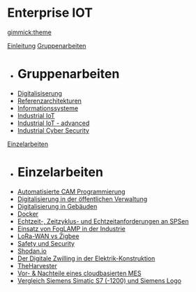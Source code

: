 <!--
  -- Name of your wiki
  -- Do NOT remove the leading `#` character.
  -->

# Enterprise IOT


<!--
  -- Default theme
  -- (Read: http://dynalon.github.io/mdwiki/#!customizing.md#Theme_chooser)
  -->

[gimmick:theme](spacelab)


<!--
  -- Navigation
  -- (Read: http://dynalon.github.io/mdwiki/#!quickstart.md#Adding_a_navigation)
  -->

<!--
[About](pages/about.md)
[Download](pages/download.md)
  -->
  
[Einleitung](./index.md)
[Gruppenarbeiten]()

  * # Gruppenarbeiten
  * [Digitalisiserung](./0x01_digitalisierung.md)
  * [Referenzarchitekturen](./0x02_referenzarchitekturen.md)
  * [Informationssysteme](./0x03_informationssysteme.md)
  * [Industrial IoT](./0x04_iiot.md)
  * [Industrial IoT - advanced](./0x05_iiot_advanced.md)
  * [Industrial Cyber Security](./0x06_industrial_cyber_security.md)
  
[Einzelarbeiten]()

  * # Einzelarbeiten
  * [Automatisierte CAM Programmierung](./Einzelarbeiten/CAM-Programmierung/Automatisierte_CAM-Programmierung.md)
  * [Digitalisierung in der öffentlichen Verwaltung](./Einzelarbeiten/Digitalisierung_in_der_oeffentlichen_Verwaltung/digitalisierung_in_der_oeffentlichen_verwaltung_se211309.md)
  * [Digitalisierung in Gebäuden](./Einzelarbeiten/DigitalisierunginGebaeuden/Digitalisierung_in_Gebaeuden.md)
  * [Docker](./Einzelarbeiten/Docker_Gruber_SE211323/docker.md)
  * [Echtzeit-, Zeitzyklus- und Echtzeitanforderungen an SPSen](./Einzelarbeiten/Echtzeit_Jitter_und_Zykluszeit_Anforderungen_und_Verbesserungsvorschlaege/Echtzeit-__Zeitzyklus-_und_Echtzeitanforderungen_an_SPSen_in_der_Industrie_und_Verbesserungsvorschlaege.md)
  * [Einsatz von FogLAMP in der Industrie](./Einzelarbeiten/Einsatz_von_Fog_Computing_mittels_FogLamp/Einsatz_von_FogLAMP_in_der_Industrie.md)
  * [LoRa-WAN vs Zigbee](./Einzelarbeiten/LoRa-WAN_vs_Zigbee/LoRa-WAN_vs_Zigbee.md)
  * [Safety und Security](./Einzelarbeiten/Safety_und_Security/Safety_und_Security.md)
  * [Shodan.io](./Einzelarbeiten/Shodan-se211311/Shodan.md)
  * [Der Digitale Zwilling in der Elektrik-Konstruktion](./Einzelarbeiten/Siemens_Teamcenter_in_der_Elektro-Konstruktion/Der_Digitale_Zwilling_in_der_Elektrik-Konstruktion.md)
  * [TheHarvester](./Einzelarbeiten/theHarvester__-_se211320/tH.md)
  * [Vor- & Nachteile eines cloudbasierten MES](./Einzelarbeiten/Vor-_und_Nachteile_eines_cloud-basierten_MES/Vor-___Nachteile_eines_cloudbasierten_MES.md)
  * [Vergleich Siemens Simatic S7 (-1200) und Siemens Logo](./Einzelarbeiten/Simatic_S7-1200_vs_Logo.md)
    
<!-- A more complex navigation example: ----------------------------------------

[Menu Item 1]()

  * # SubMenu Heading 1
  * [SubMenu Item 1](pages/subitem1.md)
  * [SubMenu Item 2](pages/subitem2.md)
  - - - -
  * # SubMenu Heading 2
  * [SubMenu Item 3](pages/subitem3.md)
  - - - -
  * # SubMenu Heading 3
  * [SubMenu Item 3](pages/subitem3.md)

[Menu Item 2](pages/item2.md)

[Menu Item 3](pages/item3.md)

---------------------------------------------------------------------------- -->

<!--
  -- Change the Language
  -- Could be useful when there's more than one language wiki.
  -->

<!--
[Change the Language]()

  * [English (United States)](/en_US/)
  * [English (United Kingdom)](/en_GB/)
  * [Italian](/it/)
-->

<!--
  -- Let the user choose a theme
  -- (Read: http://dynalon.github.io/mdwiki/#!quickstart.md#Adding_a_navigation)
  -->

<!--
[gimmick:themechooser](Choose theme)
-->
